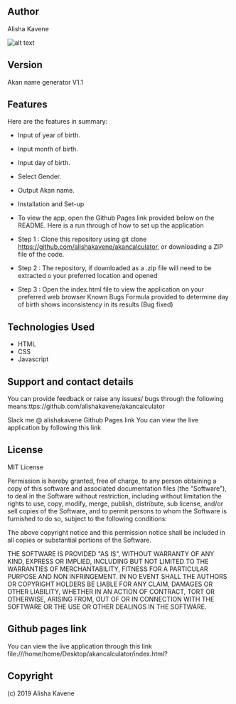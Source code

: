 ## Author

Alisha Kavene

![alt text](images.png)

## Version

Akan name generator V1.1

## Features

Here are the features in summary:

* Input of year of birth.
* Input month of birth.
* Input day of birth.
* Select Gender.
* Output Akan name.
* Installation and Set-up
* To view the app, open the Github Pages link provided below on the README. Here is a run through of how to set up the application

* Step 1 : Clone this repository using git clone https://github.com/alishakavene/akancalculator, or downloading a ZIP file of the code.
* Step 2 : The repository, if downloaded as a .zip file will need to be extracted o your preferred location and opened
* Step 3 : Open the index.html file to view the application on your preferred web browser
Known Bugs
Formula provided to determine day of birth shows inconsistency in its results (Bug fixed)

## Technologies Used
* HTML
* CSS
* Javascript

## Support and contact details

You can provide feedback or raise any issues/ bugs through the following means:ttps://github.com/alishakavene/akancalculator

Slack me @ alishakavene
Github Pages link
You can view the live application by following this link

## License

MIT License

Permission is hereby granted, free of charge, to any person obtaining a copy of this software and associated documentation files (the "Software"), to deal in the Software without restriction, including without limitation the rights to use, copy, modify, merge, publish, distribute, sub license, and/or sell copies of the Software, and to permit persons to whom the Software is furnished to do so, subject to the following conditions:

The above copyright notice and this permission notice shall be included in all copies or substantial portions of the Software.

THE SOFTWARE IS PROVIDED "AS IS", WITHOUT WARRANTY OF ANY KIND, EXPRESS OR IMPLIED, INCLUDING BUT NOT LIMITED TO THE WARRANTIES OF MERCHANTABILITY, FITNESS FOR A PARTICULAR PURPOSE AND NON INFRINGEMENT. IN NO EVENT SHALL THE AUTHORS OR COPYRIGHT HOLDERS BE LIABLE FOR ANY CLAIM, DAMAGES OR OTHER LIABILITY, WHETHER IN AN ACTION OF CONTRACT, TORT OR OTHERWISE, ARISING FROM, OUT OF OR IN CONNECTION WITH THE SOFTWARE OR THE USE OR OTHER DEALINGS IN THE SOFTWARE.
## Github pages link

You can view the live application through this link  file:///home/home/Desktop/akancalculator/index.html?

## Copyright 

(c) 2019 Alisha Kavene

